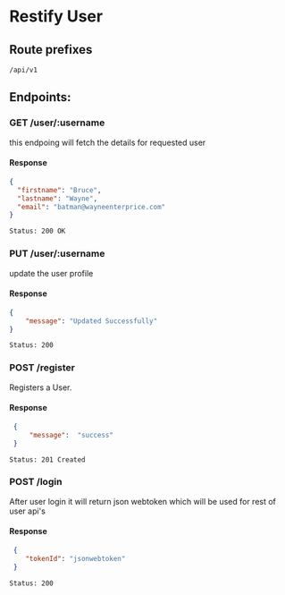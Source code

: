 # Restify User

## Route prefixes
   ```/api/v1```

## Endpoints:

### GET /user/:username

this endpoing will fetch the details for requested user

#### Response

```json
{
  "firstname": "Bruce",
  "lastname": "Wayne",
  "email": "batman@wayneenterprice.com"
}
```

`Status: 200 OK`


### PUT /user/:username

update the user profile

#### Response
```json
{
    "message": "Updated Successfully"
}
```
`Status: 200`

### POST /register

Registers a User.

#### Response

```json
 {
     "message":  "success"
 }
```

`Status: 201 Created`

### POST /login

After user login it will return json webtoken which will be used for rest of user api's

#### Response

```json
 {
    "tokenId": "jsonwebtoken"
 }
```

`Status: 200`

